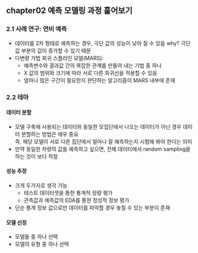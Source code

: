 ## chapter02 예측 모델링 과정 훑어보기
### 2.1 사례 연구: 연비 예측
- 데이터를 2차 형태로 예측하는 경우, 극단 값의 성능이 낮아 질 수 있음
  why? 극단 값 부분의 값이 증가할 수 있기 때문
- 다변량 가법 회귀 스플라인 모델(MARS):   
  - 예측변수와 결과값 간의 복잡한 관계를 만들어 내는 기법 중 하나
  - X 값의 범위와 크기에 따라 서로 다른 회귀선을 적용할 수 있음
  - 얼마나 많은 구간이 필요한지 판단하는 알고리즘이 MARS 내부에 존재

### 2.2 테마
#### 데이터 분할 
- 모델 구축에 사용되는 데이터와 동일한 모집단에서 나오는 데이터가 아닌 경우 데이터 분할하는 방법은 매우 중요  
즉, 해당 모델이 서로 다른 집단에서 얼마나 잘 예측하는지 시험해 봐야 한다는 의미
- 만약 동일한 차량의 값을 예측하고 싶으면, 전체 데이터에서 random sampling을 하는 것이 보다 적절

#### 성능 추정
- 크게 두가지로 생각 가능
  - 테스트 데이터셋을 통한 통계적 정량 평가
  - 관측값과 예측값의 EDA를 통한 정성적 정보 평가
- 단순 통계 정보 값으로만 데이터를 파악할 경우 놓칠 수 있는 부분이 존재

#### 모델 선정
- 모델들 중 하나 선택
- 모델의 유형 중 하나 선택